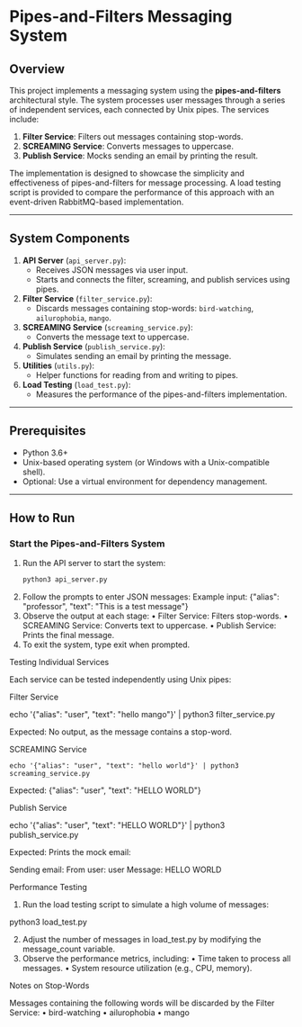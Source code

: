 # Pipes-and-Filters Messaging System

## Overview

This project implements a messaging system using the **pipes-and-filters** architectural style. The system processes user messages through a series of independent services, each connected by Unix pipes. The services include:

1. **Filter Service**: Filters out messages containing stop-words.
2. **SCREAMING Service**: Converts messages to uppercase.
3. **Publish Service**: Mocks sending an email by printing the result.

The implementation is designed to showcase the simplicity and effectiveness of pipes-and-filters for message processing. A load testing script is provided to compare the performance of this approach with an event-driven RabbitMQ-based implementation.

---

## System Components

1. **API Server** (`api_server.py`):
   - Receives JSON messages via user input.
   - Starts and connects the filter, screaming, and publish services using pipes.
2. **Filter Service** (`filter_service.py`):
   - Discards messages containing stop-words: `bird-watching`, `ailurophobia`, `mango`.
3. **SCREAMING Service** (`screaming_service.py`):
   - Converts the message text to uppercase.
4. **Publish Service** (`publish_service.py`):
   - Simulates sending an email by printing the message.
5. **Utilities** (`utils.py`):
   - Helper functions for reading from and writing to pipes.
6. **Load Testing** (`load_test.py`):
   - Measures the performance of the pipes-and-filters implementation.

---

## Prerequisites

- Python 3.6+
- Unix-based operating system (or Windows with a Unix-compatible shell).
- Optional: Use a virtual environment for dependency management.

---

## How to Run

### Start the Pipes-and-Filters System

1. Run the API server to start the system:
   ```bash
   python3 api_server.py
   
2. Follow the prompts to enter JSON messages:
	Example input:
{"alias": "professor", "text": "This is a test message"}
3.	Observe the output at each stage:
	•	Filter Service: Filters stop-words.
	•	SCREAMING Service: Converts text to uppercase.
	•	Publish Service: Prints the final message.
4. To exit the system, type exit when prompted.


Testing Individual Services

Each service can be tested independently using Unix pipes:

Filter Service

   echo '{"alias": "user", "text": "hello mango"}' | python3 filter_service.py

Expected: No output, as the message contains a stop-word.

SCREAMING Service

    echo '{"alias": "user", "text": "hello world"}' | python3 screaming_service.py

Expected:
{"alias": "user", "text": "HELLO WORLD"}

Publish Service

echo '{"alias": "user", "text": "HELLO WORLD"}' | python3 publish_service.py

Expected: Prints the mock email:

Sending email:
From user: user
Message: HELLO WORLD

Performance Testing

1.	Run the load testing script to simulate a high volume of messages:

python3 load_test.py

2.	Adjust the number of messages in load_test.py by modifying the message_count variable.
3.  Observe the performance metrics, including:
	•	Time taken to process all messages.
	•	System resource utilization (e.g., CPU, memory).

Notes on Stop-Words

Messages containing the following words will be discarded by the Filter Service:
	•	bird-watching
	•	ailurophobia
	•	mango